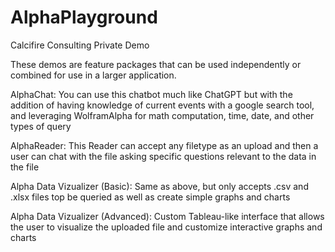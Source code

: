 # AlphaPlayground
Calcifire Consulting Private Demo

These demos are feature packages that can be used independently or combined for
use in a larger application.

AlphaChat: You can use this chatbot much like ChatGPT but with the addition of
having knowledge of current events with a google search tool, and leveraging
WolframAlpha for math computation, time, date, and other types of query

AlphaReader: This Reader can accept any filetype as an upload and then
a user can chat with the file asking specific questions relevant to the data
in the file

Alpha Data Vizualizer (Basic): Same as above, but only accepts .csv and .xlsx files
top be queried as well as create simple graphs and charts

Alpha Data Vizualizer (Advanced): Custom Tableau-like interface that allows the user
to visualize the uploaded file and customize interactive graphs and charts

